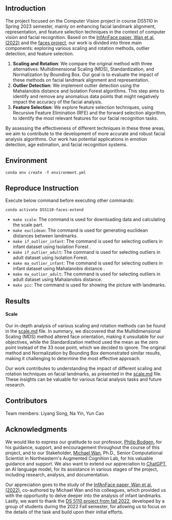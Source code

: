 ## Introduction

The project focused on the Computer Vision project in course DS5110 in Spring 2023 semester, mainly on enhancing facial
landmark alignment, representation, and feature selection techniques in the context of computer vision and facial
recognition. Based on the [InfAnFace paper, Wan et al, (2022)](https://arxiv.org/abs/2110.08935) and
the [faces project](https://github.com/ds5110/faces), our work is divided into three main components: exploring various
scaling and rotation methods, outlier detection, and feature selection.

1. **Scaling and Rotation**: We compare the original method with three alternatives: Multidimensional Scaling (MDS),
   Standardization, and Normalization by Bounding Box. Our goal is to evaluate the impact of these methods on facial
   landmark alignment and representation.
2. **Outlier Detection**: We implement outlier detection using the Mahalanobis distance and Isolation Forest algorithms.
   This step aims to identify and remove any anomalous data points that might negatively impact the accuracy of the
   facial analysis.
3. **Feature Selection**: We explore feature selection techniques, using Recursive Feature Elimination (RFE) and the
   forward selection algorithm, to identify the most relevant features for our facial recognition tasks.

By assessing the effectiveness of different techniques in these three areas, we aim to contribute to the development of
more accurate and robust facial analysis algorithms. Our work has potential applications in emotion detection, age
estimation, and facial recognition systems.

## Environment

```shell
conda env create -f environment.yml
```

## Reproduce Instruction

Execute below command before executing other commands:

```shell
conda activate DS5110-faces-extend
```

- `make scale`: The command is used for downloading data and calculating the scale part.
- `make euclidean`: The command is used for generating euclidean distances between landmarks.
- `make if_outlier_infant`: The command is used for selecting outliers in infant dataset using Isolation Forest .
- `make if_outlier_adult`: The command is used for selecting outliers in adult dataset using Isolation Forest.
- `make ma_outlier_infant`: The command is used for selecting outliers in infant dataset using Mahalanobis distance .
- `make ma_outlier_adult`: The command is used for selecting outliers in adult dataset using Mahalanobis distance.
- `make pic`: The command is used for showing the picture with landmarks.

## Results

#### Scale

Our in-depth analysis of various scaling and rotation methods can be found in the [scale.md](./scale.md)  file. In
summary, we
discovered that the Multidimensional Scaling (MDS) method altered face orientation, making it unsuitable for our
objectives, while the Standardization method used the mean as the zero point instead of the 33 nose point, which we
decided to ignore. The original
method and Normalization by Bounding Box demonstrated similar results, making it challenging to determine the most
effective approach.

Our work contributes to understanding the impact of different scaling and rotation techniques on facial landmarks, as
presented in the [scale.md](./scale.md)  file. These insights can be valuable for various facial analysis tasks and
future research.

## Contributors

Team members: Liyang Song, Na Yin, Yun Cao

## Acknowledgments

We would like to express our gratitude to our
professor, [Philip Bodgen](https://www.khoury.northeastern.edu/people/philip-bogden/), for his guidance, support, and
encouragement
throughout the course of this project, and to our
Stakeholder, [Michael Wan](https://roux.northeastern.edu/people/michael-wan/), Ph.D., Senior Computational Scientist in
Northeastern's Augmented Cognition Lab, for his valuable guidance and support. We also want to extend our appreciation
to [ChatGPT](https://chat.openai.com/), an AI language model, for its assistance in various stages of the project,
including research, analysis, and
documentation.

Our appreciation goes to the study of the [InfAnFace paper, Wan et al, (2022)](https://arxiv.org/abs/2110.08935),
co-authored by Michael Wan and his
colleagues, which provided us with the opportunity to delve deeper into the analysis of infant landmarks. Lastly, we
want to thank the [DS 5110 project from fall 2022](https://github.com/ds5110/faces), developed by a group of students
during the 2022 Fall semester, for
allowing us to focus on the details of the task and build upon their initial efforts.